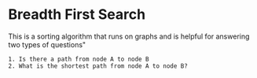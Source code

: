 # Breadth First Search
This is a sorting algorithm that runs on graphs and is helpful for answering two types of questions"
```
1. Is there a path from node A to node B
2. What is the shortest path from node A to node B?
```